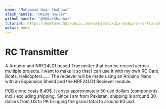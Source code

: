 ```yaml
---
name: "Muhammad Umar Shahbaz"
slack_handle: "@King Howler"
github_handle: "@MUmarShahbaz"
tutorial: https://howtomechatronics.com/projects/diy-arduino-rc-transmitter/
wokwi: none
---
```


# RC Transmitter

A Arduino and NRF24L01 based Transmitter that can be reused across multiple projects. I want to make it so that I can use it with my own RC Cars, Boats, Helicopters...... The reciever will be made using an Arduino Nano with an Expansion Sheild and the NRF24LO1 Reciever module.

PCB alone costs 8.40$. It costs approximately 50 usd dollars (components incl.) excluding shipping. Since I am from Pakistan, shipping is arround 30 dollars from US to PK bringing the grand total to around 80 usd.
